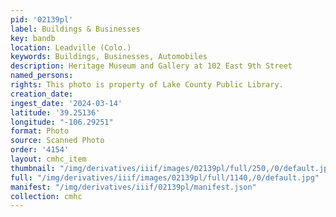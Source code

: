 ```yaml
---
pid: '02139pl'
label: Buildings & Businesses
key: bandb
location: Leadville (Colo.)
keywords: Buildings, Businesses, Automobiles
description: Heritage Museum and Gallery at 102 East 9th Street
named_persons: 
rights: This photo is property of Lake County Public Library.
creation_date: 
ingest_date: '2024-03-14'
latitude: '39.25136'
longitude: "-106.29251"
format: Photo
source: Scanned Photo
order: '4154'
layout: cmhc_item
thumbnail: "/img/derivatives/iiif/images/02139pl/full/250,/0/default.jpg"
full: "/img/derivatives/iiif/images/02139pl/full/1140,/0/default.jpg"
manifest: "/img/derivatives/iiif/02139pl/manifest.json"
collection: cmhc
---
```

